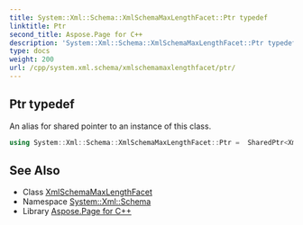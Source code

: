 ```yaml
---
title: System::Xml::Schema::XmlSchemaMaxLengthFacet::Ptr typedef
linktitle: Ptr
second_title: Aspose.Page for C++
description: 'System::Xml::Schema::XmlSchemaMaxLengthFacet::Ptr typedef. An alias for shared pointer to an instance of this class in C++.'
type: docs
weight: 200
url: /cpp/system.xml.schema/xmlschemamaxlengthfacet/ptr/
---
```

## Ptr typedef


An alias for shared pointer to an instance of this class.

```cpp
using System::Xml::Schema::XmlSchemaMaxLengthFacet::Ptr =  SharedPtr<XmlSchemaMaxLengthFacet>
```

## See Also

* Class [XmlSchemaMaxLengthFacet](../)
* Namespace [System::Xml::Schema](../../)
* Library [Aspose.Page for C++](../../../)
